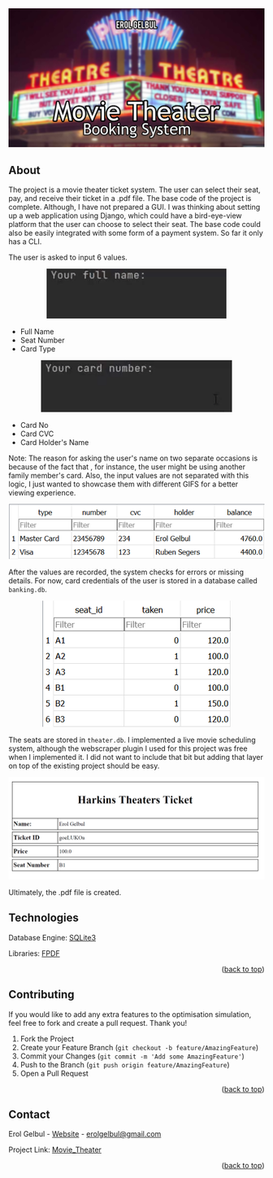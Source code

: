 <div id="top"></div>

<div style="text-align:center"><img src="images/cover.jpg" /></div>

<!-- ABOUT THE PROJECT -->
## About

The project is a movie theater ticket system. The user can select their seat, pay, and receive their ticket in a .pdf file.
The base code of the project is complete. Although, I have not prepared a GUI. I was thinking about setting up a web application
using Django, which could have a bird-eye-view platform that the user can choose to select their seat. The base code could also be
easily integrated with some form of a payment system. So far it only has a CLI.

The user is asked to input 6 values.

<div style="text-align:center"><img src="images/preview0_1.gif" /></div>

* Full Name
* Seat Number
* Card Type

<div style="text-align:center"><img src="images/preview0_0.gif" /></div>

* Card No
* Card CVC
* Card Holder's Name

Note: The reason for asking the user's name on two separate occasions is because of the fact that
, for instance, the user might be using another family member's card. Also, the input values are 
not separated with this logic, I just wanted to showcase them with different GIFS for a better viewing
experience.

<p align="center">
  <img src="images/table1.png"/></div>
</p>

After the values are recorded, the system checks for errors or missing details. For now, card credentials
of the user is stored in a database called `banking.db`.

<p align="center">
  <img src="images/table0.png"/></div>
</p>

The seats are stored in `theater.db`. I implemented a live movie scheduling system, although the webscraper
plugin I used for this project was free when I implemented it. I did not want to include that bit but adding
that layer on top of the existing project should be easy.

<p align="center">
  <img src="images/ss1.png"/></div>
</p>

Ultimately, the .pdf file is created.



<!-- TECH -->
## Technologies

Database Engine: [SQLite3](https://www.sqlite.org/index.html)

Libraries: [FPDF](http://www.fpdf.org/)


<p align="right">(<a href="#top">back to top</a>)</p>


<!-- CONTRIBUTING -->
## Contributing

If you would like to add any extra features to the optimisation simulation, feel free to fork and create a pull request. Thank you!

1. Fork the Project
2. Create your Feature Branch (`git checkout -b feature/AmazingFeature`)
3. Commit your Changes (`git commit -m 'Add some AmazingFeature'`)
4. Push to the Branch (`git push origin feature/AmazingFeature`)
5. Open a Pull Request

<p align="right">(<a href="#top">back to top</a>)</p>


<!-- CONTACT -->
## Contact

Erol Gelbul - [Website](http://www.erolgelbul.com) - erolgelbul@gmail.com

Project Link: [Movie_Theater](https://github.com/ErolGelbul/movie_theater)

<p align="right">(<a href="#top">back to top</a>)</p>

